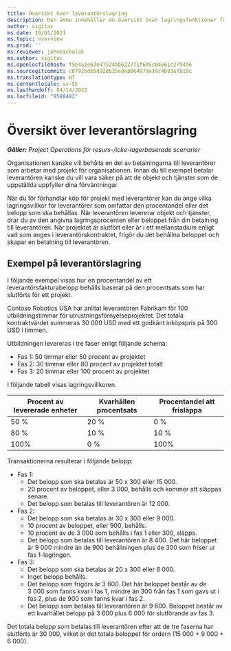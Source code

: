 ```yaml
---
title: Översikt över leverantörslagring
description: Den ämne innehåller en översikt över lagringsfunktioner för leverantörer.
author: sigitac
ms.date: 10/01/2021
ms.topic: overview
ms.prod: ''
ms.reviewer: johnmichalak
ms.author: sigitac
ms.openlocfilehash: f9e4a1e63e47524bb622771f645c04e61c279496
ms.sourcegitcommit: c0792bd65d92db25e0e8864879a19c4b93efb10c
ms.translationtype: HT
ms.contentlocale: sv-SE
ms.lasthandoff: 04/14/2022
ms.locfileid: "8588482"
---
```

# <a name="vendor-retention-overview"></a>Översikt över leverantörslagring

_**Gäller:** Project Operations för resurs-/icke-lagerbaserade scenarier_

Organisationen kanske vill behålla en del av betalningarna till leverantörer som arbetar med projekt för organisationen. Innan du till exempel betalar leverantören kanske du vill vara säker på att de objekt och tjänster som de uppställda uppfyller dina förväntningar.

När du för förhandlar köp för projekt med leverantörer kan du ange vilka lagringsvillkor för leverantörer som omfattar den procentandel eller det belopp som ska behållas. När leverantören levererar objekt och tjänster, drar du av den angivna lagringsprocenten eller beloppet från din betalning till leverantören. När projektet är slutfört eller är i ett mellanstadium enligt vad som anges i leverantörskontraktet, frigör du det behållna beloppet och skapar en betalning till leverantören.

## <a name="vendor-retention-example"></a>Exempel på leverantörslagring

I följande exempel visas hur en procentandel av ett leverantörsfakturabelopp behålls baserat på den procentsats som har slutförts för ett projekt.

Contoso Robotics USA har anlitat leverantören Fabrikam för 100 utbildningstimmar för utrustningsförnyelseprojektet. Det totala kontraktvärdet summeras 30 000 USD med ett godkänt inköpspris på 300 USD i timmen.

Utbildningen levereras i tre faser enligt följande schema:

- Fas 1: 50 timmar eller 50 procent av projektet
- Fas 2: 30 timmar eller 80 procent av projektet totalt
- Fas 3: 20 timmar eller 100 procent av projektet

I följande tabell visas lagringsvillkoren.

| **Procent av levererade enheter** | **Kvarhållen procentsats** | **Procentandel att frisläppa** |
| --- | --- | --- |
| 50 % | 20 % | 0 % |
| 80 % | 10 % | 10 % |
| 100% | 0 % | 100% |

Transaktionerna resulterar i följande belopp:

- Fas 1:
  - Det belopp som ska betalas är 50 x 300 eller 15 000.
  - 20 procent av beloppet, eller 3 000, behålls och kommer att släppas senare.
  - Det belopp som betalas till leverantören är 12 000.
- Fas 2:
  - Det belopp som ska betalas är 30 x 300 eller 9 000.
  - 10 procent av beloppet, eller 900, behålls.
  - 10 procent av de 3 000 som behålls i fas 1 eller 300, släpps.
  - Det belopp som betalas till leverantören är 8 400. Det här beloppet är 9 000 mindre än de 900 behållningen plus de 300 som friser ur fas 1-lagringen.
- Fas 3:
  - Det belopp som ska betalas är 20 x 300 eller 6 000.
  - Inget belopp behålls.
  - Det belopp som frigörs är 3 600. Det här beloppet består av de 3 000 som fanns kvar i fas 1, mindre än 300 från fas 1 som gavs ut i fas 2, plus de 900 som fanns kvar i fas 2.
  - Det belopp som betalas till leverantören är 9 600. Beloppet består av ett kvarhållet belopp på 3 600 plus 6 000 för slutförande av fas 3.

Det totala belopp som betalas till leverantören efter att de tre faserna har slutförts är 30 000, vilket är det totala beloppet för ordern (15 000 + 9 000 + 6 000).
